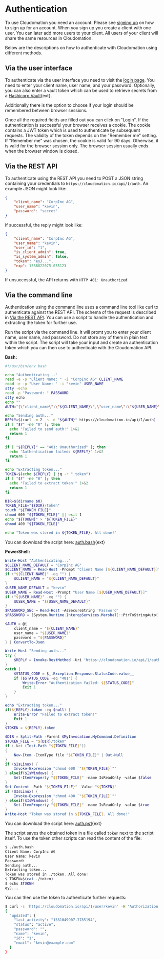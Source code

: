 
# Authentication

To use Cloudomation you need an account. Please see [signing up](Signing+up) on how to sign up for an account. When you sign up you create a client with one user. You can later add more users to your client. All users of your client will share the same resources in Cloudomation.

Below are the descriptions on how to authenticate with Cloudomation using different methods.

## Via the user interface

To authenticate via the user interface you need to visit the [login page](/login). You need to enter your client name, user name, and your password. Optionally, you can also enter a vault token which can be used to retrieve secrets from a [Hashicorp Vault](https://www.vaultproject.io/){ext}.

Additionally there is the option to choose if your login should be remembered between browser sessions.

Once all the required fields are filled out you can click on "Login". If the authentication is successful your browser receives a cookie. The cookie contains a JWT token which is used to authenticate by subsequent requests. The validity of the token depends on the "Remember me" setting. If "Remember me" was chosen, the cookie is valid for 90 days. Otherwise, it is valid for the browser session only. The browser session usually ends when the browser window is closed.

## Via the REST API

To authenticate using the REST API you need to POST a JSON string containing your credentials to `https://cloudomation.io/api/1/auth`. An example JSON might look like:
```json
{
    "client_name": "CorpInc AG",
    "user_name": "kevin",
    "password": "secret"
}
```
If successful, the reply might look like:
```json
{
    "client_name": "CorpInc AG",
    "user_name": "kevin",
    "user_id": "1",
    "is_client_admin": true,
    "is_system_admin": false,
    "token": "eyJ...",
    "exp": 1538822075.055123
}
```
If unsuccessful, the API returns with `HTTP 401: Unauthorized`

## Via the command line

Authentication using the command line uses a command line tool like curl to authenticate against the REST API. The schema of the request is described in [Via the REST API](#viatherestapi). You can use a script to handle the authentication and extracting the token for further use.

Run the script via the command line. It will promt you to enter your client name, user name, and password. Do not store any of them in plain text within the script. The script will take your input and create an authentication token which you can then use to authenticate with the Cloudomation API. 

**Bash:**

```bash
#!/usr/bin/env bash

echo "Authenticating..."
read -e -p "Client Name: " -i "CorpInc AG" CLIENT_NAME
read -e -p "User Name: " -i "kevin" USER_NAME
stty -echo
read -p "Password: " PASSWORD
stty echo
echo ""
AUTH="{\"client_name\":\"${CLIENT_NAME}\",\"user_name\":\"${USER_NAME}\",\"password\":\"${PASSWORD}\"}"

echo "Sending auth..."
REPLY=$(curl -m 2 -s -d "${AUTH}" https://cloudomation.io/api/1/auth)
if [ "$?" -ne "0" ]; then
  echo "Failed to send auth!" 1>&2
  return 1
fi

if [ "${REPLY}" == "401: Unauthorized" ]; then
  echo "Authentication failed: ${REPLY}" 1>&2
  return 1
fi

echo "Extracting token..."
TOKEN=$(echo ${REPLY} | jq -r ".token")
if [ "$?" -ne "0" ]; then
  echo "Failed to extract token!" 1>&2
  return 1
fi

DIR=$(dirname $0)
TOKEN_FILE="${DIR}/token"
touch "${TOKEN_FILE}"
chmod 600 "${TOKEN_FILE}" || exit 1
echo "${TOKEN}" > "${TOKEN_FILE}"
chmod 400 "${TOKEN_FILE}"

echo "Token was stored in ${TOKEN_FILE}. All done!"
```

You can download the script here: [auth.bash](https://github.com/starflows/documentation/blob/master/utilities/auth.bash){ext}

**PowerShell:**

```powershell
Write-Host "Authenticating..."
$CLIENT_NAME_DEFAULT = "CorpInc AG"
$CLIENT_NAME = Read-Host -Prompt "Client Name [${CLIENT_NAME_DEFAULT}]"
if ("${CLIENT_NAME}" -eq "") {
    $CLIENT_NAME = "${CLIENT_NAME_DEFAULT}"
}
$USER_NAME_DEFAULT = "kevin"
$USER_NAME = Read-Host -Prompt "User Name [${USER_NAME_DEFAULT}]"
if ("${USER_NAME}" -eq "") {
    $USER_NAME = "${USER_NAME_DEFAULT}"
}
$PASSWORD_SEC = Read-Host -AsSecureString 'Password'
$PASSWORD = [System.Runtime.InteropServices.Marshal]::PtrToStringAuto([System.Runtime.InteropServices.Marshal]::SecureStringToBSTR(${PASSWORD_SEC}))

$AUTH = @{
    client_name = "${CLIENT_NAME}"
    user_name = "${USER_NAME}"
    password = "${PASSWORD}"
} | ConvertTo-Json

Write-Host "Sending auth..."
try {
    $REPLY = Invoke-RestMethod -Uri "https://cloudomation.io/api/1/auth" -Method Post -Body "${AUTH}"
}
catch {
    $STATUS_CODE = $_.Exception.Response.StatusCode.value__
    if ($STATUS_CODE -eq "401") {
        Write-Error "Authentication failed: ${STATUS_CODE}"
        Exit 1
    }
}

echo "Extracting token..."
if(${REPLY}.token -eq $null) {
    Write-Error "Failed to extract token!"
    Exit 1
}
$TOKEN = ${REPLY}.token

$DIR = Split-Path -Parent $MyInvocation.MyCommand.Definition
$TOKEN_FILE = "${DIR}/token"
if (-Not (Test-Path "${TOKEN_FILE}"))
{
    New-Item -ItemType file "${TOKEN_FILE}" | Out-Null
}
if ($IsLinux) {
    Invoke-Expression "chmod 600 `"${TOKEN_FILE}`""
} elseif($IsWindows) {
    Set-ItemProperty "${TOKEN_FILE}" -name IsReadOnly -value $false
}
Set-Content -Path "${TOKEN_FILE}" -Value "${TOKEN}"
if ($IsLinux) {
    Invoke-Expression "chmod 400 `"${TOKEN_FILE}`""
} elseif($IsWindows) {
    Set-ItemProperty "${TOKEN_FILE}" -name IsReadOnly -value $true
}
Write-Host "Token was stored in ${TOKEN_FILE}. All done!"
```

You can download the script here: [auth.ps1](https://github.com/starflows/documentation/blob/master/utilities/auth.ps1){ext}

The script saves the obtained token in a file called `token` next to the script itself. To use the token other scripts can read the content of the file:
```bash
$ ./auth.bash
Client Name: CorpInc AG
User Name: kevin
Password:
Sending auth...
Extracting token...
Token was stored in ./token. All done!
$ TOKEN=$(cat ./token)
$ echo $TOKEN
eyJ...
```
You can then use the token to authenticate further requests:
```bash
$ curl -s 'https://cloudomation.io/api/1/user/kevin' -H "Authorization: $TOKEN" | jq .
{
  "updated": {
    "last_activity": "1531049907.7785194",
    "status": "active",
    "password": "",
    "name": "kevin",
    "id": "1",
    "email": "kevin@example.com"
  }
}
```
